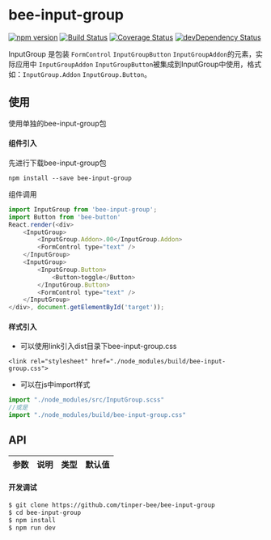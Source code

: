 # bee-input-group
[![npm version](https://img.shields.io/npm/v/bee-input-group.svg)](https://www.npmjs.com/package/bee-input-group)
[![Build Status](https://img.shields.io/travis/tinper-bee/bee-input-group/master.svg)](https://travis-ci.org/tinper-bee/bee-input-group)
[![Coverage Status](https://coveralls.io/repos/github/tinper-bee/bee-input-group/badge.svg?branch=master)](https://coveralls.io/github/tinper-bee/bee-input-group?branch=master)
[![devDependency Status](https://img.shields.io/david/dev/tinper-bee/bee-input-group.svg)](https://david-dm.org/tinper-bee/bee-input-group#info=devDependencies)


InputGroup 是包装 `FormControl` `InputGroupButton` `InputGroupAddon`的元素，实际应用中 `InputGroupAddon` `InputGroupButton`被集成到InputGroup中使用，格式如：`InputGroup.Addon` `InputGroup.Button`。


## 使用

使用单独的bee-input-group包
#### 组件引入
先进行下载bee-input-group包
```
npm install --save bee-input-group
```
组件调用
```js
import InputGroup from 'bee-input-group';
import Button from 'bee-button'
React.render(<div>
	<InputGroup>
 		<InputGroup.Addon>.00</InputGroup.Addon>
        <FormControl type="text" />
    </InputGroup>
    <InputGroup>
 		<InputGroup.Button>
 			<Button>toggle</Button>
 		</InputGroup.Button>
        <FormControl type="text" />
    </InputGroup>
</div>, document.getElementById('target'));
```
#### 样式引入
- 可以使用link引入dist目录下bee-input-group.css
```
<link rel="stylesheet" href="./node_modules/build/bee-input-group.css">
```
- 可以在js中import样式
```js
import "./node_modules/src/InputGroup.scss"
//或是
import "./node_modules/build/bee-input-group.css"
```



## API

|参数|说明|类型|默认值|
|:--|:---:|:--:|---:|

#### 开发调试

```sh
$ git clone https://github.com/tinper-bee/bee-input-group
$ cd bee-input-group
$ npm install
$ npm run dev
```
